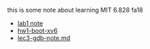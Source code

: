 
this is some note about learning MIT 6.828 fa18

- [lab1 note](./note/lab1-note.md)
- [hw1-boot-xv6](./note/hw1-boot-xv6.md)
- [lec3-gdb-note.md](./note/lec3-gdb-note.md)
